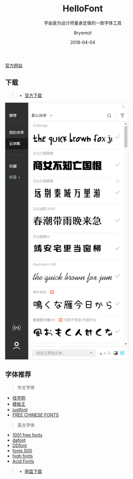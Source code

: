 ﻿---
layout:     post
title:      HelloFont
subtitle:   字由是为设计师量身定做的一款字体工具
date:       2018-04-04
author:     Brywmzl
header-img: img/HelloFont/bg.jpg
catalog: true
tags:
---

[官方网站](http://www.hellofont.cn)

## 下载
>- [官方下载](http://www.hellofont.cn/download)


![](https://github.com/Brywmzl/Brywmzl.github.io/raw/master/img/HelloFont/0.png)  

## 字体推荐
> 中文字体
* [找字网](http://www.zhaozi.cn/html/fonts)
* [模板王](http://fonts.mobanwang.com)
* [justfont](http://cn.justfont.com/fonts)
* [FREE CHINESE FONTS](https://www.freechinesefont.com)

> 英文字体
* [1001 free fonts](https://www.1001freefonts.com)
* [dafont](https://www.dafont.com)
* [DDfont](http://www.ddfont.com)
* [fonts 500](http://www.fonts500.com)
* [high fonts](http://www.highfonts.com)
* [Acid Fonts](https://www.acidfonts.com)

>- [网盘下载](https://)